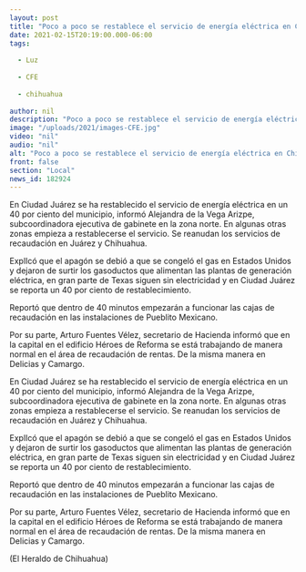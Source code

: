 ```yaml
---
layout: post
title: "Poco a poco se restablece el servicio de energía eléctrica en Chihuahua"
date: 2021-02-15T20:19:00.000-06:00
tags:
  
  - Luz
  
  - CFE
  
  - chihuahua
  
author: nil
description: "Poco a poco se restablece el servicio de energía eléctrica en Chihuahua"
image: "/uploads/2021/images-CFE.jpg"
video: "nil"
audio: "nil"
alt: "Poco a poco se restablece el servicio de energía eléctrica en Chihuahua"
front: false
section: "Local"
news_id: 182924
---
```


En Ciudad Juárez se ha restablecido el servicio de energía eléctrica en un 40 por ciento del municipio, informó Alejandra de la Vega Arizpe, subcoordinadora ejecutiva de gabinete en la zona norte. En algunas otras zonas empieza a restablecerse el servicio. Se reanudan los servicios de recaudación en Juárez y Chihuahua.

ExplIcó que el apagón se debió a que se congeló el gas en Estados Unidos y dejaron de surtir los gasoductos que alimentan las plantas de generación eléctrica, en gran parte de Texas siguen sin electricidad y en Ciudad Juárez se reporta un 40 por ciento de restablecimiento.

Reportó que dentro de 40 minutos empezarán a funcionar las cajas de recaudación en las instalaciones de Pueblito Mexicano.

Por su parte, Arturo Fuentes Vélez, secretario de Hacienda informó que en la capital en el edificio Héroes de Reforma se está trabajando de manera normal en el área de recaudación de rentas. De la misma manera en Delicias y Camargo.

En Ciudad Juárez se ha restablecido el servicio de energía eléctrica en un 40 por ciento del municipio, informó Alejandra de la Vega Arizpe, subcoordinadora ejecutiva de gabinete en la zona norte. En algunas otras zonas empieza a restablecerse el servicio. Se reanudan los servicios de recaudación en Juárez y Chihuahua.

ExplIcó que el apagón se debió a que se congeló el gas en Estados Unidos y dejaron de surtir los gasoductos que alimentan las plantas de generación eléctrica, en gran parte de Texas siguen sin electricidad y en Ciudad Juárez se reporta un 40 por ciento de restablecimiento.

Reportó que dentro de 40 minutos empezarán a funcionar las cajas de recaudación en las instalaciones de Pueblito Mexicano.

Por su parte, Arturo Fuentes Vélez, secretario de Hacienda informó que en la capital en el edificio Héroes de Reforma se está trabajando de manera normal en el área de recaudación de rentas. De la misma manera en Delicias y Camargo.

(El Heraldo de Chihuahua)